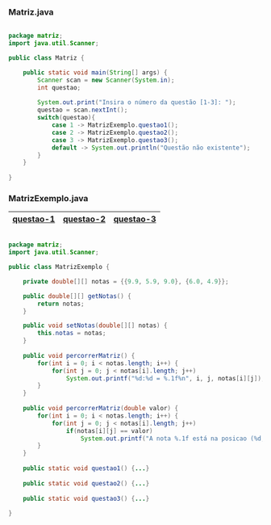 ### Matriz.java

```java

package matriz;
import java.util.Scanner;

public class Matriz {

    public static void main(String[] args) {
        Scanner scan = new Scanner(System.in);
        int questao;
        
        System.out.print("Insira o número da questão [1-3]: ");
        questao = scan.nextInt();
        switch(questao){
            case 1 -> MatrizExemplo.questao1();
            case 2 -> MatrizExemplo.questao2();
            case 3 -> MatrizExemplo.questao3();
            default -> System.out.println("Questão não existente");
        }
    }
    
}

```

### MatrizExemplo.java

|[questao-1](https://github.com/Honounome/nao-olhe/blob/main/estrutura-de-dados/2021-09-22/questao-1.md)|[questao-2](https://github.com/Honounome/nao-olhe/blob/main/estrutura-de-dados/2021-09-22/questao-2.md)|[questao-3](https://github.com/Honounome/nao-olhe/blob/main/estrutura-de-dados/2021-09-22/questao-3.md)|
| --- | --- | --- |

```java

package matriz;
import java.util.Scanner;

public class MatrizExemplo {

    private double[][] notas = {{9.9, 5.9, 9.0}, {6.0, 4.9}};

    public double[][] getNotas() {
        return notas;
    }

    public void setNotas(double[][] notas) {
        this.notas = notas;
    }
    
    public void percorrerMatriz() {
        for(int i = 0; i < notas.length; i++) {
            for(int j = 0; j < notas[i].length; j++)
                System.out.printf("%d:%d = %.1f%n", i, j, notas[i][j]);
        }
    }
    
    public void percorrerMatriz(double valor) {
        for(int i = 0; i < notas.length; i++) {
            for(int j = 0; j < notas[i].length; j++)
                if(notas[i][j] == valor)
                    System.out.printf("A nota %.1f está na posicao (%d, %d)", notas[i][j], i, j);
        }
    }
    
    public static void questao1() {...}
    
    public static void questao2() {...}
    
    public static void questao3() {...}
    
}

```
